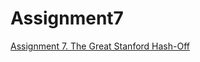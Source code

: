 # Assignment7
[Assignment 7. The Great Stanford Hash-Off](https://web.stanford.edu/class/archive/cs/cs106b/cs106b.1224/assignments/a7/)

